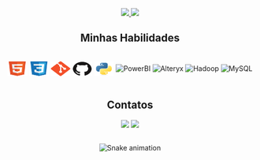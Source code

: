 <div align="center">
  <a href="https://github.com/GabrielPiccolo">
    <img height="150em" src="https://github-readme-stats.vercel.app/api?username=GabrielPiccolo&count_private=true&include_all_commits=true&show_icons=true&theme=dracula&hide_border=false&show_owner=true"/>
    <img height="150em" src="https://github-readme-stats.vercel.app/api/top-langs/?username=GabrielPiccolo&theme=dracula&hide_border=false&&layout=compact"/>
  </a>
</div>

<h2 align="center">Minhas Habilidades</h2>

<div align="center" valign="top"><br>
  <img align="center" alt="HTML" height="30" width="40" src="https://raw.githubusercontent.com/devicons/devicon/master/icons/html5/html5-original.svg">
  <img align="center" alt="CSS" height="30" width="40" src="https://raw.githubusercontent.com/devicons/devicon/master/icons/css3/css3-original.svg">
  <img align="center" alt="git" height="30" width="40" src="https://raw.githubusercontent.com/devicons/devicon/master/icons/git/git-original.svg">
  <img align="center" alt="github" height="30" width="40" src="https://raw.githubusercontent.com/devicons/devicon/master/icons/github/github-original.svg"> 
  <img align="center" alt="Rafa-Python" height="30" width="40" src="https://raw.githubusercontent.com/devicons/devicon/master/icons/python/python-original.svg">
  <img align="center" alt="PowerBI" height="30" width="40" src="https://raw.githubusercontent.com/simple-icons/simple-icons/develop/icons/powerbi.svg">
  <img align="center" alt="Alteryx" height="30" width="40" src="https://raw.githubusercontent.com/simple-icons/simple-icons/develop/icons/alteryx.svg">
  <img align="center" alt="Hadoop" height="30" width="40" src="https://raw.githubusercontent.com/simple-icons/simple-icons/develop/icons/apachehadoop.svg">
  <img align="center" alt="MySQL" height="30" width="40" src="https://raw.githubusercontent.com/simple-icons/simple-icons/develop/icons/mysql.svg">
</div><br>

<h2 align="center">Contatos</h2>
<div align="center">
  <!-- <a href="https://www.youtube.com/channel/UCViaNBT0SIeiVnZSEEtIfjw?sub_confirmation=1" target="_blank"><img src="https://img.shields.io/badge/YouTube-FF0000?style=for-the-badge&logo=youtube&logoColor=white" target="_blank"></a> -->
  <a href="https://www.instagram.com/gabspiccolo/" target="_blank"><img src="https://img.shields.io/badge/-Instagram-%23E4405F?style=for-the-badge&logo=instagram&logoColor=white" target="_blank"></a>
  <!-- <a href="https://www.facebook.com/pr.eduardoribeiro" target="_blank"><img src="https://img.shields.io/badge/Facebook-1877F2?style=for-the-badge&logo=facebook&logoColor=white" target="_blank"></a>  -->
  <a href="https://www.linkedin.com/in/gabriel-piccolo-886605204/" target="_blank"><img src="https://img.shields.io/badge/-LinkedIn-%230077B5?style=for-the-badge&logo=linkedin&logoColor=white" target="_blank"></a> 
  <!-- <a href="mailto:eduardo.duduribeiro1@gmail.com"><img src="https://img.shields.io/badge/-Gmail-%23333?style=for-the-badge&logo=gmail&logoColor=white" target="_blank"></a> -->
</div>

##

<div align="center">
  
  ![Snake animation](https://github.com/danielbped/danielbped/blob/output/github-contribution-grid-snake.svg)
  
</div>
